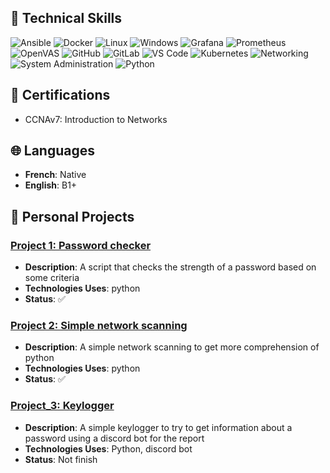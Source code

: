 ## 🔧 Technical Skills
![Ansible](https://img.shields.io/badge/Ansible-EE0000?style=for-the-badge&logo=ansible&logoColor=white)
![Docker](https://img.shields.io/badge/Docker-2496ED?style=for-the-badge&logo=docker&logoColor=white)
![Linux](https://img.shields.io/badge/Linux-FCC624?style=for-the-badge&logo=linux&logoColor=white)
![Windows](https://img.shields.io/badge/Windows-0078D6?style=for-the-badge&logo=windows&logoColor=white)
![Grafana](https://img.shields.io/badge/Grafana-F46800?style=for-the-badge&logo=grafana&logoColor=white)
![Prometheus](https://img.shields.io/badge/Prometheus-E6522C?style=for-the-badge&logo=prometheus&logoColor=white)
![OpenVAS](https://img.shields.io/badge/OpenVAS-1FAA5F?style=for-the-badge&logo=openvas&logoColor=white)
![GitHub](https://img.shields.io/badge/GitHub-181717?style=for-the-badge&logo=github&logoColor=white)
![GitLab](https://img.shields.io/badge/GitLab-FC6D26?style=for-the-badge&logo=gitlab&logoColor=white)
![VS Code](https://img.shields.io/badge/VS_Code-007ACC?style=for-the-badge&logo=visual-studio-code&logoColor=white)
![Kubernetes](https://img.shields.io/badge/Kubernetes-326CE5?style=for-the-badge&logo=kubernetes&logoColor=white)
![Networking](https://img.shields.io/badge/Networking-0A66C2?style=for-the-badge&logo=cisco&logoColor=white)
![System Administration](https://img.shields.io/badge/System_Administration-4A90E2?style=for-the-badge&logo=server&logoColor=white)
![Python](https://img.shields.io/badge/Python-3776AB?style=for-the-badge&logo=python&logoColor=white)

## 📜 Certifications
- CCNAv7: Introduction to Networks

## 🌐 Languages
- **French**: Native
- **English**: B1+

## 📂 Personal Projects 
### [Project 1: Password checker](https://github.com/Gemukii/pass-checker)
- **Description**: A script that checks the strength of a password based on some criteria
- **Technologies Uses**: python
- **Status**: ✅

### [Project 2: Simple network scanning](https://github.com/Gemukii/Net-Scan)
- **Description**: A simple network scanning to get more comprehension of python
- **Technologies Uses**: python
- **Status**: ✅

### [Project_3: Keylogger](https://github.com/Gemukii/Keylogger)
- **Description**: A simple keylogger to try to get information about a password using a discord bot for the report
- **Technologies Uses**: Python, discord bot
- **Status**: Not finish
